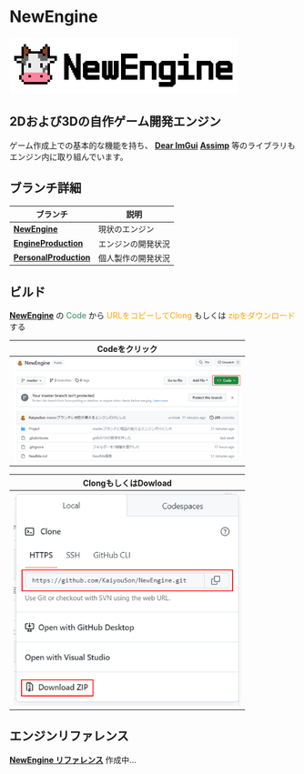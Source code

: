 # NewEngine

<img src="Project/Application/Resources/Texture/LogoScene/NewEngineTitle.png" width="400" alt="NewEngine Title Logo">

## 2Dおよび3Dの自作ゲーム開発エンジン

ゲーム作成上での基本的な機能を持ち、
**[Dear ImGui](https://github.com/ocornut/imgui)**
**[Assimp](https://github.com/assimp/assimp)**
等のライブラリもエンジン内に取り組んでいます。

## ブランチ詳細
| ブランチ | 説明 |
|----------|------|
| **[NewEngine](https://github.com/KaiyouSon/NewEngine)** | 現状のエンジン |
| **[EngineProduction](https://github.com/KaiyouSon/NewEngine)** | エンジンの開発状況 |
| **[PersonalProduction](https://github.com/KaiyouSon/NewEngine)** | 個人製作の開発状況 |

## ビルド
**[NewEngine](https://github.com/KaiyouSon/NewEngine)** の 
<font color="SeaGreen">Code</font> から 
<font color="Orange">URLをコピーしてClong</font> もしくは 
<font color="Orange">zipをダウンロード</font> する

| Codeをクリック |
|:--------------:|
| <img src="ScreenShot/Pic1.png" width="400" alt="ScreenShot1"> | 

| ClongもしくはDowload |
|:--------------------:|
| <img src="ScreenShot/Pic2.png" width="400" alt="ScreenShot2"> |

## エンジンリファレンス

**[NewEngine リファレンス](https://scrapbox.io/NewEngineNV-Reference/NewEngine_-_Reference)**
作成中...